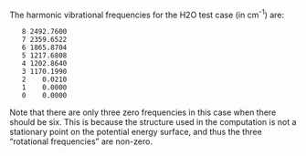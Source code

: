 The harmonic vibrational frequencies for the H2O test case (in cm<sup>-1</sup>) are:
```
   8 2492.7600
   7 2359.6522
   6 1865.8704
   5 1217.6808
   4 1202.8640
   3 1170.1990
   2    0.0210
   1    0.0000
   0    0.0000
```
Note that there are only three zero frequencies in this case when there should be six. This is because the structure used in the computation is not a stationary point on the potential energy surface, and thus the three “rotational frequencies” are non-zero.
